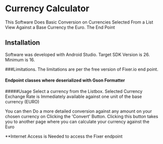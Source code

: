 # Currency Calculator

This Software Does Basic Conversion on Currencies Selected From a List View Against a Base Currency the Euro. The End Point 

## Installation

Software was developed with Android Studio. Target SDK Version is 26. Minimum is 16. 

###Limitations. 
The limitations are per the free version of Fixer.io end point. 

#### Endpoint classes where deserialized with Gson Formatter

#####Usage 
Select a currency from the Listbox. Selected Currency Exchange Rate is Immediately available against one unit of the base currency (EURO)

You can then Do a more detailed conversion against any amount on your chosen currency on Clicking the 'Convert' Button. 
Clicking this button takes you to another page where you can calculate your currency against the Euro

**Internet Access is Needed to access the Fixer endpoint






